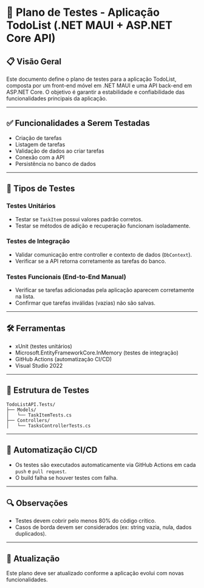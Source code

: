 # 🧪 Plano de Testes - Aplicação TodoList (.NET MAUI + ASP.NET Core API)

## 📋 Visão Geral
Este documento define o plano de testes para a aplicação TodoList, composta por um front-end móvel em .NET MAUI e uma API back-end em ASP.NET Core. O objetivo é garantir a estabilidade e confiabilidade das funcionalidades principais da aplicação.

---

## ✅ Funcionalidades a Serem Testadas
- Criação de tarefas
- Listagem de tarefas
- Validação de dados ao criar tarefas
- Conexão com a API
- Persistência no banco de dados

---

## 🧪 Tipos de Testes

### Testes Unitários
- Testar se `TaskItem` possui valores padrão corretos.
- Testar se métodos de adição e recuperação funcionam isoladamente.

### Testes de Integração
- Validar comunicação entre controller e contexto de dados (`DbContext`).
- Verificar se a API retorna corretamente as tarefas do banco.

### Testes Funcionais (End-to-End Manual)
- Verificar se tarefas adicionadas pela aplicação aparecem corretamente na lista.
- Confirmar que tarefas inválidas (vazias) não são salvas.

---

## 🛠️ Ferramentas
- xUnit (testes unitários)
- Microsoft.EntityFrameworkCore.InMemory (testes de integração)
- GitHub Actions (automatização CI/CD)
- Visual Studio 2022

---

## 📁 Estrutura de Testes
```
TodoListAPI.Tests/
├── Models/
│   └── TaskItemTests.cs
├── Controllers/
│   └── TasksControllerTests.cs
```

---

## 🔄 Automatização CI/CD
- Os testes são executados automaticamente via GitHub Actions em cada `push` e `pull request`.
- O build falha se houver testes com falha.

---

## 🔍 Observações
- Testes devem cobrir pelo menos 80% do código crítico.
- Casos de borda devem ser considerados (ex: string vazia, nula, dados duplicados).

---

## 📅 Atualização
Este plano deve ser atualizado conforme a aplicação evolui com novas funcionalidades.